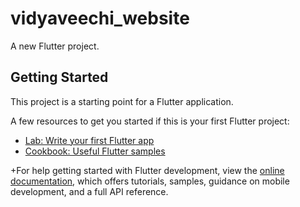 
# vidyaveechi_website

A new Flutter project.

## Getting Started

This project is a starting point for a Flutter application.

A few resources to get you started if this is your first Flutter project:

- [Lab: Write your first Flutter app](https://docs.flutter.dev/get-started/codelab)
- [Cookbook: Useful Flutter samples](https://docs.flutter.dev/cookbook)

+For help getting started with Flutter development, view the
[online documentation](https://docs.flutter.dev/), which offers tutorials,
samples, guidance on mobile development, and a full API reference.
